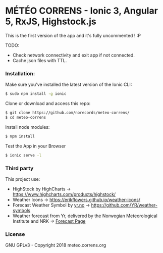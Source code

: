 # MÉTÉO CORRENS - Ionic 3, Angular 5, RxJS, Highstock.js
This is the first version of the app and it's fully uncommented ! :P

TODO: 
- Check network connectivity and exit app if not connected.
- Cache json files with TTL.

### Installation:
Make sure you've installed the latest version of the Ionic CLI:
```bash
$ sudo npm install -g ionic
```
Clone or download and access this repo:
```bash
$ git clone https://github.com/norecords/meteo-correns/
$ cd meteo-correns
```
Install node modules:
```bash
$ npm install
```
Test the App in your Browser
```bash
$ ionic serve -l
```

### Third party
This project use:
- HighStock by HighCharts -> https://www.highcharts.com/products/highstock/
- Weather Icons -> https://erikflowers.github.io/weather-icons/
- Forecast Weather Symbol by [yr.no](https://www.yr.no/) -> https://github.com/YR/weather-symbols
- Weather forecast from Yr, delivered by the Norwegian Meteorological Institute and NRK -> [Forecast Page](http://www.yr.no/place/France/Provence-Alpes-Côte_d’Azur/Correns)


### License
GNU GPLv3 - Copyright 2018 meteo.correns.org
